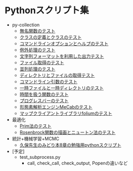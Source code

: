# Pythonスクリプト集

* py-collection
	* [無名関数のテスト](./test_lambda.py)
	* [クラスの定義とクラスのテスト](./test_class.py)
	* [コマンドラインオプションとヘルプのテスト](./test_argparse.py)
	* [例外処理のテスト](./test_assert.py)
	* [文字列フォーマットを利用した出力テスト](./test_format.py)
	* [ファイル取得のテスト](./test_glob.py)
	* [並列処理のテスト](test_multiprocessing.py)
	* [ディレクトリとファイルの取得テスト](./test_os_walk.py)
	* [コマンドライン引数のテスト](./test_sys_args.py)
	* [一時ファイルと一時ディレクトリのテスト](./test_tempfile.py)
	* [時間を扱う関数のテスト](./test_time.py)
	* [プログレスバーのテスト](./test_tqdm.py)
	* [形態素解析エンジンMeCabのテスト](./test_mecab.py)
	* [マップクライアントライブラリfoliumのテスト](./test_folium.ipynb)
* 最適化
	* [Prim法のテスト](./test_prim.py)
	* [Rosenbrock関数の描画とニュートン法のテスト](./rosenbrock.ipynb)
* 統計+機械学習+MCMC
	* [久保先生のみどり本8章の勉強用pythonスクリプト](./kubo8.ipynb)
* [予定]
	* test_subprocess.py
		* call, check_call, check_output, Popenの違いなど
